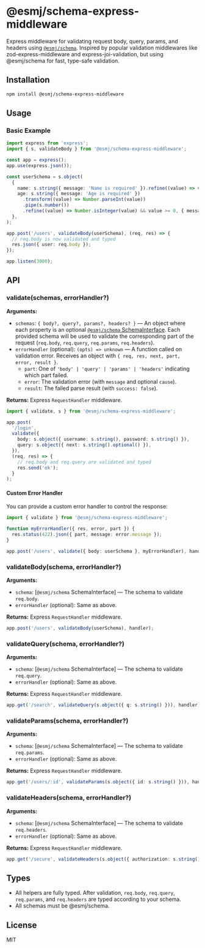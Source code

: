 # @esmj/schema-express-middleware

Express middleware for validating request body, query, params, and headers using [`@esmj/schema`](https://github.com/mjancarik/esmj-schema). Inspired by popular validation middlewares like zod-express-middleware and express-joi-validation, but using @esmj/schema for fast, type-safe validation.

## Installation

```sh
npm install @esmj/schema-express-middleware
```

## Usage

### Basic Example

```typescript
import express from 'express';
import { s, validateBody } from '@esmj/schema-express-middleware';

const app = express();
app.use(express.json());

const userSchema = s.object(
  {
    name: s.string({ message: 'Name is required' }).refine((value) => value.length > 0, { message: 'Name must not be empty' }),
    age: s.string({ message: 'Age is required' })
      .transform((value) => Number.parseInt(value))
      .pipe(s.number())
      .refine((value) => Number.isInteger(value) && value >= 0, { message: 'Age must be a non-negative integer' }),
  },
);

app.post('/users', validateBody(userSchema), (req, res) => {
  // req.body is now validated and typed
  res.json({ user: req.body });
});

app.listen(3000);
```

## API

### validate(schemas, errorHandler?)

**Arguments:**
- `schemas`: `{ body?, query?, params?, headers? }` — An object where each property is an optional [`@esmj/schema` SchemaInterface](https://github.com/mjancarik/esmj-schema). Each provided schema will be used to validate the corresponding part of the request (`req.body`, `req.query`, `req.params`, `req.headers`).
- `errorHandler` (optional): `(opts) => unknown` — A function called on validation error. Receives an object with `{ req, res, next, part, error, result }`.
  - `part`: One of `'body' | 'query' | 'params' | 'headers'` indicating which part failed.
  - `error`: The validation error (with `message` and optional `cause`).
  - `result`: The failed parse result (with `success: false`).

**Returns:** Express `RequestHandler` middleware.

```typescript
import { validate, s } from '@esmj/schema-express-middleware';

app.post(
  '/login',
  validate({
    body: s.object({ username: s.string(), password: s.string() }),
    query: s.object({ next: s.string().optional() }),
  }),
  (req, res) => {
    // req.body and req.query are validated and typed
    res.send('ok');
  }
);
```

#### Custom Error Handler

You can provide a custom error handler to control the response:

```typescript
import { validate } from '@esmj/schema-express-middleware';

function myErrorHandler({ res, error, part }) {
  res.status(422).json({ part, message: error.message });
}

app.post('/users', validate({ body: userSchema }, myErrorHandler), handler);
```

### validateBody(schema, errorHandler?)

**Arguments:**
- `schema`: [`@esmj/schema` SchemaInterface] — The schema to validate `req.body`.
- `errorHandler` (optional): Same as above.

**Returns:** Express `RequestHandler` middleware.

```typescript
app.post('/users', validateBody(userSchema), handler);
```

### validateQuery(schema, errorHandler?)

**Arguments:**
- `schema`: [`@esmj/schema` SchemaInterface] — The schema to validate `req.query`.
- `errorHandler` (optional): Same as above.

**Returns:** Express `RequestHandler` middleware.

```typescript
app.get('/search', validateQuery(s.object({ q: s.string() })), handler);
```

### validateParams(schema, errorHandler?)

**Arguments:**
- `schema`: [`@esmj/schema` SchemaInterface] — The schema to validate `req.params`.
- `errorHandler` (optional): Same as above.

**Returns:** Express `RequestHandler` middleware.

```typescript
app.get('/users/:id', validateParams(s.object({ id: s.string() })), handler);
```

### validateHeaders(schema, errorHandler?)

**Arguments:**
- `schema`: [`@esmj/schema` SchemaInterface] — The schema to validate `req.headers`.
- `errorHandler` (optional): Same as above.

**Returns:** Express `RequestHandler` middleware.

```typescript
app.get('/secure', validateHeaders(s.object({ authorization: s.string() })), handler);
```

## Types

- All helpers are fully typed. After validation, `req.body`, `req.query`, `req.params`, and `req.headers` are typed according to your schema.
- All schemas must be @esmj/schema.

## License

MIT
